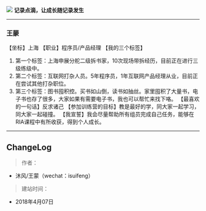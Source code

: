 ![](./_image/2018-03-27/pic_banner_logo.png)
**记录点滴，让成长随记录发生**
- - - - -
### **王蒙**
【坐标】上海
【职业】程序员/产品经理
【我的三个标签】
1. 第一个标签：上海申展分舵二级拆书家，10次现场带拆经历，目前正在进行三级练级中。
2. 第二个标签：互联网打杂人员。5年程序员，1年互联网产品经理从业，目前正在尝试其他打杂职位。
3. 第三个标签：图书囤积控。买书如山倒，读书如抽丝。家里囤积了大量书，电子书也存了很多，大家如果有需要电子书，我也可以帮忙来找下咯。
【最喜欢的一句话】反求诸己
【参加训练营的目标】教是最好的学，同大家一起学习，同大家一起碰撞。
【我宣誓】我会尽量帮助所有组员完成自己任务，能够在RIA课程中有所收获，得到个人成长。
- - - - -

##  ChangeLog

>  作者：
- 沐风/王蒙（wechat：isuifeng）
>  建站时间：
- 2018年4月07日